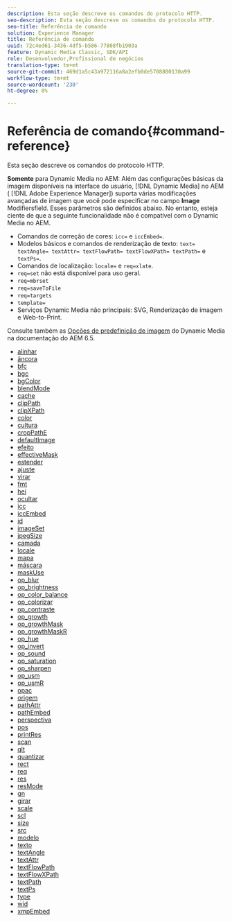 ```yaml
---
description: Esta seção descreve os comandos do protocolo HTTP.
seo-description: Esta seção descreve os comandos do protocolo HTTP.
seo-title: Referência de comando
solution: Experience Manager
title: Referência de comando
uuid: 72c4ed61-3436-4df5-b586-77808fb1903a
feature: Dynamic Media Classic, SDK/API
role: Desenvolvedor,Profissional de negócios
translation-type: tm+mt
source-git-commit: 469d1a5c43a972116a8a2efb0de5708800130a99
workflow-type: tm+mt
source-wordcount: '230'
ht-degree: 0%

---
```



# Referência de comando{#command-reference}

Esta seção descreve os comandos do protocolo HTTP.

**Somente** para Dynamic Media no AEM: Além das configurações básicas da imagem disponíveis na interface do usuário,  [!DNL Dynamic Media] no AEM (  [!DNL Adobe Experience Manager]) suporta várias modificações avançadas de imagem que você pode especificar no campo  **Image** Modifiersfield. Esses parâmetros são definidos abaixo. No entanto, esteja ciente de que a seguinte funcionalidade não é compatível com o Dynamic Media no AEM.

* Comandos de correção de cores: `icc=` e `iccEmbed=`.
* Modelos básicos e comandos de renderização de texto: `text= textAngle= textAttr= textFlowPath= textFlowXPath= textPath=` e `textPs=`.
* Comandos de localização: `locale=` e `req=xlate`.
* `req=set` não está disponível para uso geral.
* `req=mbrset`
* `req=saveToFile`
* `req=targets`
* `template=`
* Serviços Dynamic Media não principais: SVG, Renderização de imagem e Web-to-Print.

<!-- Adobe IS command examples website  http://sj1010010254235.corp.adobe.com/iscommands/ -->

Consulte também as [Opções de predefinição de imagem](https://experienceleague.adobe.com/docs/experience-manager-65/assets/dynamic/managing-image-presets.html#dynamic) do Dynamic Media na documentação do AEM 6.5.

* [alinhar](r-align.md)
* [âncora](r-anchor.md)
* [bfc](r-bfc.md)
* [bgc](r-bgc.md)
* [bgColor](r-bgcolor.md)
* [blendMode](r-blendmode.md)
* [cache](r-is-http-cache.md)
* [clipPath](r-clippath.md)
* [clipXPath](r-clipxpath.md)
* [color](r-color-commandref.md)
* [cultura](r-crop.md)
* [cropPathE](r-croppath.md)
* [defaultImage](r-is-http-defaultimage.md)
* [efeito](r-effect.md)
* [effectiveMask](r-effectmask.md)
* [estender](r-extend.md)
* [ajuste](r-fit.md)
* [virar](r-flip.md)
* [fmt](r-is-http-fmt.md)
* [hei](r-is-http-hei.md)
* [ocultar](r-hide.md)
* [icc](r-icc.md)
* [iccEmbed](r-iccembed.md)
* [id](r-id.md)
* [imageSet](r-imageset.md)
* [jpegSize](r-jpegsize.md)
* [camada](r-layer.md)
* [locale](r-locale.md)
* [mapa](r-map.md)
* [máscara](r-mask.md)
* [maskUse](r-maskuse.md)
* [op_blur](r-op-blur.md)
* [op_brightness](r-op-brightness.md)
* [op_color_balance](r-op-colorbalance.md)
* [op_colorizar](r-op-colorize.md)
* [op_contraste](r-op-contrast.md)
* [op_growth](r-op-grow.md)
* [op_growthMask](r-op-growmask.md)
* [op_growthMaskR](r-op-growmaskr.md)
* [op_hue](r-op-hue.md)
* [op_invert](r-op-invert.md)
* [op_sound](r-op-noise.md)
* [op_saturation](r-op-saturation.md)
* [op_sharpen](r-op-sharpen.md)
* [op_usm](r-op-usm.md)
* [op_usmR](r-op-usmr.md)
* [opac](r-opac.md)
* [origem](r-origin.md)
* [pathAttr](r-pathattr.md)
* [pathEmbed](r-pathembed.md)
* [perspectiva](r-perspective.md)
* [pos](r-pos.md)
* [printRes](r-printres.md)
* [scan](r-pscan.md)
* [qlt](r-is-http-qlt.md)
* [quantizar](r-is-http-quantize.md)
* [rect](r-rect.md)
* [req](r-req/r-req.md)
* [res](r-res.md)
* [resMode](r-is-http-resmode.md)
* [gn](r-rgn.md)
* [girar](r-rotate.md)
* [scale](r-is-http-scale.md)
* [scl](r-scl.md)
* [size](r-size-reference.md)
* [src](r-src.md)
* [modelo](r-template.md)
* [texto](r-text.md)
* [textAngle](r-textangle.md)
* [textAttr](r-textattr.md)
* [textFlowPath](r-textflowpath.md)
* [textFlowXPath](r-textflowxpath.md)
* [textPath](r-textpath.md)
* [textPs](r-textps.md)
* [type](r-type.md)
* [wid](r-is-http-wid.md)
* [xmpEmbed](r-xmpembed.md)
